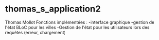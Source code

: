 # thomas_s_application2
Thomas Mollot 
Fonctions implémentées : 
-interface graphique
-gestion de l'état BLoC pour les villes
-Gestion de l'état pour les utilisateurs lors des requêtes (erreur, chargement)
